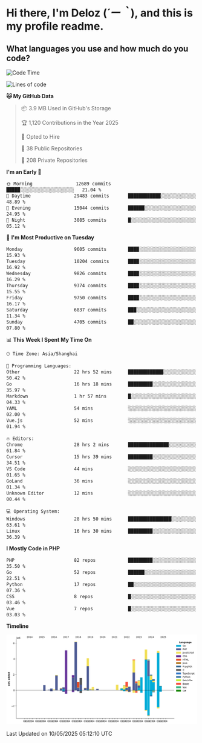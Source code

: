 # **Hi there, I'm Deloz (*´ー｀*), and this is my profile readme.**

## **What languages you use and how much do you code?**

<!--START_SECTION:waka-->
![Code Time](http://img.shields.io/badge/Code%20Time-6%2C320%20hrs%2033%20mins-blue)

![Lines of code](https://img.shields.io/badge/From%20Hello%20World%20I%27ve%20Written-53.4%20million%20lines%20of%20code-blue)

**🐱 My GitHub Data** 

> 📦 3.9 MB Used in GitHub's Storage 
 > 
> 🏆 1,120 Contributions in the Year 2025
 > 
> 💼 Opted to Hire
 > 
> 📜 38 Public Repositories 
 > 
> 🔑 208 Private Repositories 
 > 
**I'm an Early 🐤** 

```text
🌞 Morning                12689 commits       █████░░░░░░░░░░░░░░░░░░░░   21.04 % 
🌆 Daytime                29483 commits       ████████████░░░░░░░░░░░░░   48.89 % 
🌃 Evening                15044 commits       ██████░░░░░░░░░░░░░░░░░░░   24.95 % 
🌙 Night                  3085 commits        █░░░░░░░░░░░░░░░░░░░░░░░░   05.12 % 
```
📅 **I'm Most Productive on Tuesday** 

```text
Monday                   9605 commits        ████░░░░░░░░░░░░░░░░░░░░░   15.93 % 
Tuesday                  10204 commits       ████░░░░░░░░░░░░░░░░░░░░░   16.92 % 
Wednesday                9826 commits        ████░░░░░░░░░░░░░░░░░░░░░   16.29 % 
Thursday                 9374 commits        ████░░░░░░░░░░░░░░░░░░░░░   15.55 % 
Friday                   9750 commits        ████░░░░░░░░░░░░░░░░░░░░░   16.17 % 
Saturday                 6837 commits        ███░░░░░░░░░░░░░░░░░░░░░░   11.34 % 
Sunday                   4705 commits        ██░░░░░░░░░░░░░░░░░░░░░░░   07.80 % 
```


📊 **This Week I Spent My Time On** 

```text
🕑︎ Time Zone: Asia/Shanghai

💬 Programming Languages: 
Other                    22 hrs 52 mins      █████████████░░░░░░░░░░░░   50.42 % 
Go                       16 hrs 18 mins      █████████░░░░░░░░░░░░░░░░   35.97 % 
Markdown                 1 hr 57 mins        █░░░░░░░░░░░░░░░░░░░░░░░░   04.33 % 
YAML                     54 mins             ░░░░░░░░░░░░░░░░░░░░░░░░░   02.00 % 
Vue.js                   52 mins             ░░░░░░░░░░░░░░░░░░░░░░░░░   01.94 % 

🔥 Editors: 
Chrome                   28 hrs 2 mins       ███████████████░░░░░░░░░░   61.84 % 
Cursor                   15 hrs 39 mins      █████████░░░░░░░░░░░░░░░░   34.51 % 
VS Code                  44 mins             ░░░░░░░░░░░░░░░░░░░░░░░░░   01.65 % 
GoLand                   36 mins             ░░░░░░░░░░░░░░░░░░░░░░░░░   01.34 % 
Unknown Editor           12 mins             ░░░░░░░░░░░░░░░░░░░░░░░░░   00.44 % 

💻 Operating System: 
Windows                  28 hrs 50 mins      ████████████████░░░░░░░░░   63.61 % 
Linux                    16 hrs 30 mins      █████████░░░░░░░░░░░░░░░░   36.39 % 
```

**I Mostly Code in PHP** 

```text
PHP                      82 repos            █████████░░░░░░░░░░░░░░░░   35.50 % 
Go                       52 repos            ██████░░░░░░░░░░░░░░░░░░░   22.51 % 
Python                   17 repos            ██░░░░░░░░░░░░░░░░░░░░░░░   07.36 % 
CSS                      8 repos             █░░░░░░░░░░░░░░░░░░░░░░░░   03.46 % 
Vue                      7 repos             █░░░░░░░░░░░░░░░░░░░░░░░░   03.03 % 
```



**Timeline**

![Lines of Code chart](https://raw.githubusercontent.com/deloz/deloz/main/assets/bar_graph.png)


 Last Updated on 10/05/2025 05:12:10 UTC
<!--END_SECTION:waka-->
